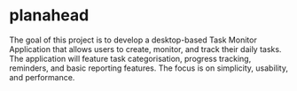 # planahead
The goal of this project is to develop a desktop-based Task Monitor Application that allows users to create, monitor, and track their daily tasks. The application will feature task categorisation, progress tracking, reminders, and basic reporting features. The focus is on simplicity, usability, and performance.
